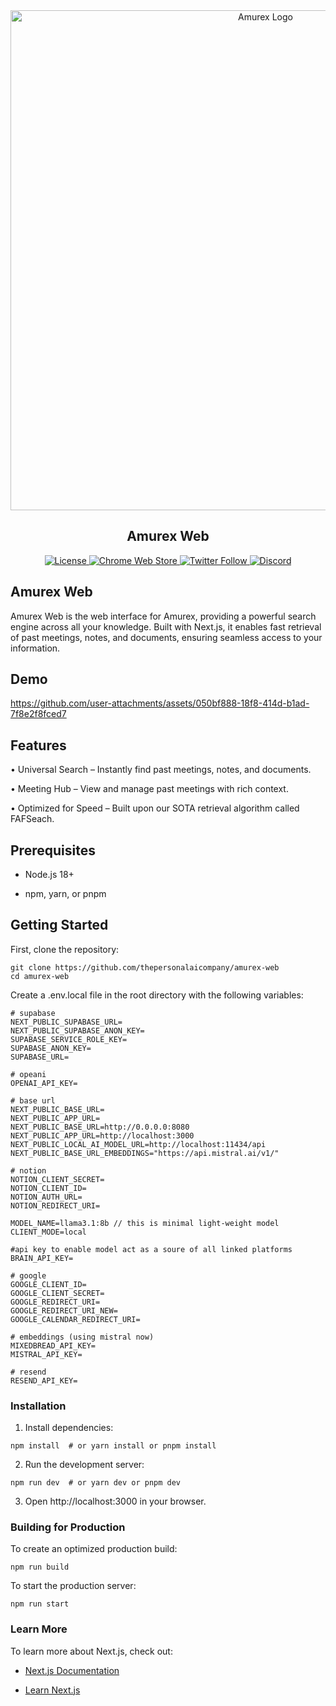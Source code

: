 <div align="center">
  <img src="https://github.com/user-attachments/assets/5ceec814-a0e5-45c4-84a9-9001000ff3c5" alt="Amurex Logo" width="800" />

  <h2>Amurex Web</h2>

  <p>
    <a href="https://github.com/thepersonalaicompany/amurex/blob/main/LICENSE">
      <img src="https://img.shields.io/badge/license-AGPL--3.0-blue.svg" alt="License" />
    </a>
    <a href="https://chrome.google.com/webstore/detail/amurex/dckidmhhpnfhachdpobgfbjnhfnmddmc">
      <img src="https://img.shields.io/chrome-web-store/v/dckidmhhpnfhachdpobgfbjnhfnmddmc.svg" alt="Chrome Web Store" />
    </a>
    <a href="https://twitter.com/thepersonalaico">
      <img src="https://img.shields.io/twitter/follow/thepersonalaico?style=social" alt="Twitter Follow" />
    </a>
    <a href="https://discord.gg/ftUdQsHWbY">
      <img alt="Discord" src="https://img.shields.io/discord/1306591395804348476">
    </a>
  </p>
</div>

## Amurex Web

Amurex Web is the web interface for Amurex, providing a powerful search engine across all your knowledge. Built with Next.js, it enables fast retrieval of past meetings, notes, and documents, ensuring seamless access to your information.

## Demo

https://github.com/user-attachments/assets/050bf888-18f8-414d-b1ad-7f8e2f8fced7

## Features

• Universal Search – Instantly find past meetings, notes, and documents.

• Meeting Hub – View and manage past meetings with rich context.

• Optimized for Speed – Built upon our SOTA retrieval algorithm called FAFSeach.

## Prerequisites

- Node.js 18+

- npm, yarn, or pnpm

## Getting Started

First, clone the repository:

```
git clone https://github.com/thepersonalaicompany/amurex-web
cd amurex-web
```

Create a .env.local file in the root directory with the following variables:

```
# supabase
NEXT_PUBLIC_SUPABASE_URL=
NEXT_PUBLIC_SUPABASE_ANON_KEY=
SUPABASE_SERVICE_ROLE_KEY=
SUPABASE_ANON_KEY=
SUPABASE_URL=

# opeani
OPENAI_API_KEY=

# base url
NEXT_PUBLIC_BASE_URL=
NEXT_PUBLIC_APP_URL=
NEXT_PUBLIC_BASE_URL=http://0.0.0.0:8080
NEXT_PUBLIC_APP_URL=http://localhost:3000
NEXT_PUBLIC_LOCAL_AI_MODEL_URL=http://localhost:11434/api
NEXT_PUBLIC_BASE_URL_EMBEDDINGS="https://api.mistral.ai/v1/"

# notion
NOTION_CLIENT_SECRET=
NOTION_CLIENT_ID=
NOTION_AUTH_URL=
NOTION_REDIRECT_URI=

MODEL_NAME=llama3.1:8b // this is minimal light-weight model
CLIENT_MODE=local

#api key to enable model act as a soure of all linked platforms
BRAIN_API_KEY=

# google
GOOGLE_CLIENT_ID=
GOOGLE_CLIENT_SECRET=
GOOGLE_REDIRECT_URI=
GOOGLE_REDIRECT_URI_NEW=
GOOGLE_CALENDAR_REDIRECT_URI=

# embeddings (using mistral now)
MIXEDBREAD_API_KEY=
MISTRAL_API_KEY=

# resend
RESEND_API_KEY=
```

### Installation

1. Install dependencies:

```
npm install  # or yarn install or pnpm install
```

2. Run the development server:

```
npm run dev  # or yarn dev or pnpm dev
```

3. Open http://localhost:3000 in your browser.

### Building for Production

To create an optimized production build:

```
npm run build
```

To start the production server:

```
npm run start
```

### Learn More

To learn more about Next.js, check out:

- [Next.js Documentation](https://nextjs.org/docs)

- [Learn Next.js](https://nextjs.org/docs)
